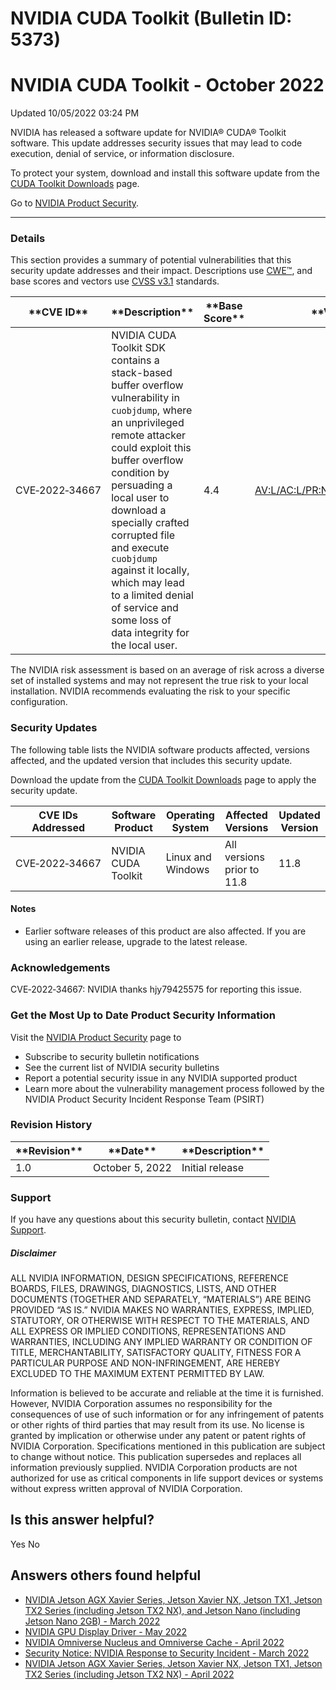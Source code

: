 # NVIDIA CUDA Toolkit (Bulletin ID: 5373)



 NVIDIA CUDA Toolkit - October 2022
=====================================================




 Updated 10/05/2022 03:24 PM



NVIDIA has released a software update for NVIDIA® CUDA® Toolkit software. This update addresses security issues that may lead to code execution, denial of service, or information disclosure.


To protect your system, download and install this software update from the [CUDA Toolkit Downloads](https://developer.nvidia.com/cuda-toolkit) page.


Go to [NVIDIA Product Security](https://www.nvidia.com/security/).






---




### Details


This section provides a summary of potential vulnerabilities that this security update addresses and their impact. Descriptions use [CWE™](https://cwe.mitre.org/), and base scores and vectors use [CVSS v3.1](https://www.first.org/cvss/specification-document) standards.




| \*\*CVE ID\*\* | \*\*Description\*\* | \*\*Base Score\*\* | \*\*Vector\*\* |
| --- | --- | --- | --- |
| CVE‑2022‑34667 | NVIDIA CUDA Toolkit SDK contains a stack-based buffer overflow vulnerability in `cuobjdump`, where an unprivileged remote attacker could exploit this buffer overflow condition by persuading a local user to download a specially crafted corrupted file and execute `cuobjdump` against it locally, which may lead to a limited denial of service and some loss of data integrity for the local user. | 4.4 | [AV:L/AC:L/PR:N/UI:R/S:U/C:N/I:L/A:L](https://nvd.nist.gov/vuln-metrics/cvss/v3-calculator?vector=AV:L/AC:L/PR:N/UI:R/S:U/C:N/I:L/A:L) |


The NVIDIA risk assessment is based on an average of risk across a diverse set of installed systems and may not represent the true risk to your local installation. NVIDIA recommends evaluating the risk to your specific configuration.


### Security Updates


The following table lists the NVIDIA software products affected, versions affected, and the updated version that includes this security update.


Download the update from the [CUDA Toolkit Downloads](https://developer.nvidia.com/cuda-toolkit) page to apply the security update.




| CVE IDs Addressed | Software Product | Operating System | Affected Versions | Updated Version |
| --- | --- | --- | --- | --- |
| CVE‑2022‑34667 | NVIDIA CUDA Toolkit | Linux and Windows | All versions prior to 11.8 | 11.8 |


#### Notes


* Earlier software releases of this product are also affected. If you are using an earlier release, upgrade to the latest release.


### Acknowledgements


CVE‑2022‑34667: NVIDIA thanks hjy79425575 for reporting this issue.


### Get the Most Up to Date Product Security Information


Visit the [NVIDIA Product Security](https://www.nvidia.com/security) page to


* Subscribe to security bulletin notifications
* See the current list of NVIDIA security bulletins
* Report a potential security issue in any NVIDIA supported product
* Learn more about the vulnerability management process followed by the NVIDIA Product Security Incident Response Team (PSIRT)


### Revision History








| \*\*Revision\*\* | \*\*Date\*\* | \*\*Description\*\* |
| --- | --- | --- |
| 1.0 | October 5, 2022 | Initial release |


### Support


If you have any questions about this security bulletin, contact [NVIDIA Support](https://www.nvidia.com/object/support.html).


##### Disclaimer


ALL NVIDIA INFORMATION, DESIGN SPECIFICATIONS, REFERENCE BOARDS, FILES, DRAWINGS, DIAGNOSTICS, LISTS, AND OTHER DOCUMENTS (TOGETHER AND SEPARATELY, “MATERIALS”) ARE BEING PROVIDED “AS IS.” NVIDIA MAKES NO WARRANTIES, EXPRESS, IMPLIED, STATUTORY, OR OTHERWISE WITH RESPECT TO THE MATERIALS, AND ALL EXPRESS OR IMPLIED CONDITIONS, REPRESENTATIONS AND WARRANTIES, INCLUDING ANY IMPLIED WARRANTY OR CONDITION OF TITLE, MERCHANTABILITY, SATISFACTORY QUALITY, FITNESS FOR A PARTICULAR PURPOSE AND NON-INFRINGEMENT, ARE HEREBY EXCLUDED TO THE MAXIMUM EXTENT PERMITTED BY LAW.


Information is believed to be accurate and reliable at the time it is furnished. However, NVIDIA Corporation assumes no responsibility for the consequences of use of such information or for any infringement of patents or other rights of third parties that may result from its use. No license is granted by implication or otherwise under any patent or patent rights of NVIDIA Corporation. Specifications mentioned in this publication are subject to change without notice. This publication supersedes and replaces all information previously supplied. NVIDIA Corporation products are not authorized for use as critical components in life support devices or systems without express written approval of NVIDIA Corporation.










Is this answer helpful?
-----------------------



Yes
No







Answers others found helpful
----------------------------


* [ NVIDIA Jetson AGX Xavier Series, Jetson Xavier NX, Jetson TX1, Jetson TX2 Series (including Jetson TX2 NX), and Jetson Nano (including Jetson Nano 2GB) - March 2022](/app/answers/detail/a_id/5321/related/1)
* [ NVIDIA GPU Display Driver - May 2022](/app/answers/detail/a_id/5353/related/1)
* [ NVIDIA Omniverse Nucleus and Omniverse Cache - April 2022](/app/answers/detail/a_id/5342/related/1)
* [Security Notice: NVIDIA Response to Security Incident - March 2022](/app/answers/detail/a_id/5333/related/1)
* [ NVIDIA Jetson AGX Xavier Series, Jetson Xavier NX, Jetson TX1, Jetson TX2 Series (including Jetson TX2 NX) - April 2022](/app/answers/detail/a_id/5343/related/1)








